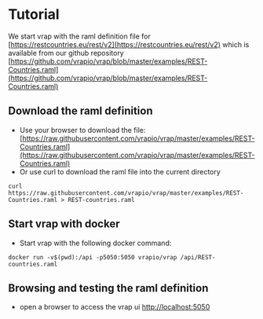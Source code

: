 # Tutorial

We start vrap with the raml definition file for [https://restcountries.eu/rest/v2](https://restcountries.eu/rest/v2) which is available from our github repository [https://github.com/vrapio/vrap/blob/master/examples/REST-Countries.raml](https://github.com/vrapio/vrap/blob/master/examples/REST-Countries.raml) 

## Download the raml definition

- Use your browser to download the file: [https://raw.githubusercontent.com/vrapio/vrap/master/examples/REST-Countries.raml](https://raw.githubusercontent.com/vrapio/vrap/master/examples/REST-Countries.raml) 
- Or use curl to download the raml file into the current directory
```
curl https://raw.githubusercontent.com/vrapio/vrap/master/examples/REST-Countries.raml > REST-countries.raml
```

## Start vrap with docker

- Start vrap with the following docker command:
```
docker run -v$(pwd):/api -p5050:5050 vrapio/vrap /api/REST-countries.raml
```

## Browsing and testing the raml definition

- open a browser to access the vrap ui [http://localhost:5050](http://localhost:5050)  